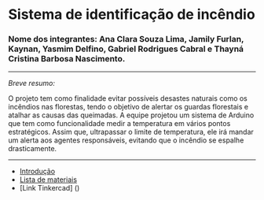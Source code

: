 # Sistema de identificação de incêndio 

### Nome dos integrantes: Ana Clara Souza Lima, Jamily Furlan, Kaynan, Yasmim Delfino, Gabriel Rodrigues Cabral e Thayná Cristina Barbosa Nascimento.
---
_Breve resumo:_

O projeto tem como finalidade evitar possíveis desastes naturais como os incêndios nas florestas, tendo o objetivo de alertar os guardas florestais e atalhar as causas das queimadas. A equipe projetou um sistema de Arduino que tem como funcionalidade medir a temperatura em vários pontos estratégicos. Assim que, ultrapassar o limite de temperatura, ele irá mandar um alerta aos agentes responsáveis, evitando que o incêndio se espalhe drasticamente.   

---

 - [Introdução](https://github.com/ThaynaCristina05/ProjetoTCC/blob/566f21e4abe3b3e98869d5198ba3f8a4e5171a2a/introdu%C3%A7%C3%A3o.md)
 - [Lista de materiais](https://github.com/ThaynaCristina05/ProjetoTCC/blob/250a4ed05869afe80f502448a2c8f5126c29883f/lista.md)
 - [Link Tinkercad] ()

